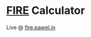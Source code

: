 # [FIRE](https://en.wikipedia.org/wiki/FIRE_movement) Calculator

Live @ [fire.pawel.in](https://fire.pawel.in)
